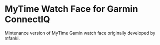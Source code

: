 # MyTime Watch Face for Garmin ConnectIQ



Mintenance version of MyTime Gamin watch face originally developed by mfanki.
